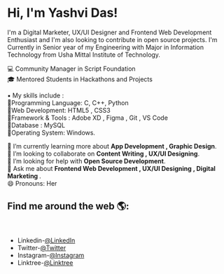 <h1> Hi, I'm Yashvi Das! </h1>

I'm a Digital Marketer, UX/UI Designer and Frontend Web Development Enthusiast and I'm also looking to contribute in open source projects. I'm Currently in Senior year of my Engineering with Major in Information Technology from Usha Mittal Institute of Technology.

 💻 Community Manager in Script Foundation <br>
 🎓 Mentored Students in Hackathons and Projects<br>
  
 
  ▪️ My skills include :<br>
🔹️Programming Language: C, C++, Python <br> 
🔹️Web Development: HTML5 , CSS3 <br>
🔹️Framework & Tools : Adobe XD , Figma , Git , VS Code<br>
🔹️Database : MySQL<br>
🔹️Operating System: Windows.<br>
  
🌱 I’m currently learning more about <b>App Development , Graphic Design</b>.<br>
👯 I’m looking to collaborate on <b>Content Writing , UX/UI Designing</b>.<br>
🤔 I’m looking for help with <b>Open Source Development</b>.<br>
💬 Ask me about <b>Frontend Web Development , UX/UI Designing , Digital Marketing </b>. <br>
😄 Pronouns: Her
  
  
  
  
<h2> Find me around the web 🌎: </h2><br>

- Linkedin-<a href="https://www.linkedin.com/in/das-yashvi" target="_blank">@LinkedIn</a><br>
- Twitter-<a href="https://twitter.com/das_yashvi?s=08" target="_blank">@Twitter</a><br>
- Instagram-<a href="https://www.instagram.com/yashvidas_yd5/" target="_blank">@Instagram</a><br>
- Linktree-<a href="https://linktr.ee/yashvidas" target="_blank">@Linktree</a><br>
